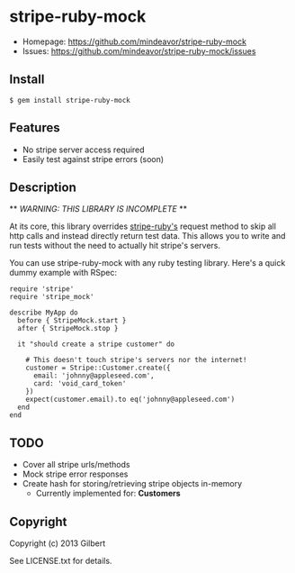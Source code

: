 # stripe-ruby-mock

* Homepage: https://github.com/mindeavor/stripe-ruby-mock
* Issues: https://github.com/mindeavor/stripe-ruby-mock/issues

## Install

    $ gem install stripe-ruby-mock

## Features

* No stripe server access required
* Easily test against stripe errors (soon)

## Description

** *WARNING: THIS LIBRARY IS INCOMPLETE* **

At its core, this library overrides [stripe-ruby's](https://github.com/stripe/stripe-ruby)
request method to skip all http calls and
instead directly return test data. This allows you to write and run tests
without the need to actually hit stripe's servers.

You can use stripe-ruby-mock with any ruby testing library. Here's a quick dummy example with RSpec:

    require 'stripe'
    require 'stripe_mock'

    describe MyApp do
      before { StripeMock.start }
      after { StripeMock.stop }

      it "should create a stripe customer" do

        # This doesn't touch stripe's servers nor the internet!
        customer = Stripe::Customer.create({
          email: 'johnny@appleseed.com',
          card: 'void_card_token'
        })
        expect(customer.email).to eq('johnny@appleseed.com')
      end
    end

## TODO

* Cover all stripe urls/methods
* Mock stripe error responses
* Create hash for storing/retrieving stripe objects in-memory
  * Currently implemented for: **Customers**

## Copyright

Copyright (c) 2013 Gilbert

See LICENSE.txt for details.
